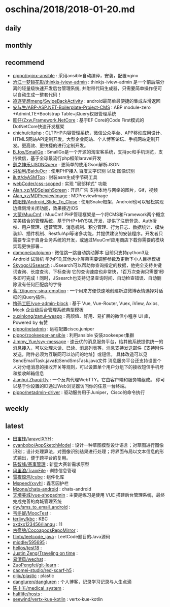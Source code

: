 # oschina/2018/2018-01-20.md



## daily



## monthly



## recommend

- [pippo/nginx-ansible](http://git.oschina.net/pippozq/nginx-ansible) : 采用ansible自动编译，安装，配置nginx
- [沧江一梦镜花影/thinkjs-iview-admin](http://git.oschina.net/jingangdaxingxing/thinkjs-iview-admin) : thinkjs-iview-admin 是一个前后端分离的轻量级快速开发后台管理系统, 并附带代码生成器，只需要简单操作便可以自动生成一整套代码！
- [追逐梦想meng/SwipeBackActivity](http://git.oschina.net/mengpeng920223/SwipeBackActivity) : android最简单最便捷的集成左滑返回
- [安与生/ABP-ASP.NET-Boilerplate-Project-CMS](http://git.oschina.net/anshengyu/ABP-ASP.NET-Boilerplate-Project-CMS) : ABP module-zero +AdminLTE+Bootstrap Table+jQuery权限管理系统
- [旺仔/Zxw.Framework.NetCore](http://git.oschina.net/ceo_bitch/Zxw.Framework.NetCore) : 基于EF Core的Code First模式的DotNetCore快速开发框架
- [chichu/cltphp](http://git.oschina.net/chichu/cltphp) : CLTPHP内容管理系统，微信公众平台、APP移动应用设计、HTML5网站API定制开发。大型企业网站、个人博客论坛、手机网站定制开发。更高效、更快捷的进行定制开发。
- [B_fox/SmallGo](http://git.oschina.net/jcove/SmallGo) : SmallGo是一个开源的淘宝客系统，支持pc和手机浏览，支持微信，基于全球最流行php框架laravel开发
- [鹞之神乐/JSONQuery](http://git.oschina.net/Kagura/JSONQuery) : 更简单的使用Gson解析JSON
- [洪柏利/BaiduOcr](http://git.oschina.net/paultest/BaiduOcr) : 使用PHP接入 百度文字识别 以及 图像识别
- [jlutt/dyASMTop](http://git.oschina.net/jlutt/dyASMTop) : 封装asm生成字节码工具
- [webCoder/css-scoped](http://git.oschina.net/starmagic/css-scoped) : 实现 "局部样式" 功能
- [Alan_xz/MDSplashScreen](http://git.oschina.net/Alan_xz/MDSplashScreen) : 开屏广告 支持本地与网络的图片，Gif，视频
- [Alan_xz/MDPreviewImage](http://git.oschina.net/Alan_xz/MDPreviewImage) : MDPreviewImage
- [欧阳锋/Android_Slide_To_Close](http://git.oschina.net/ouyangfeng/Android_Slide_To_Close) : 使用Snake框架，Android也可以轻松实现边缘侧滑关闭功能，效果接近iOS
- [大蒙/MuuCmf](http://git.oschina.net/dameng100/muucmf) : MuuCmf PHP管理框架是一个将CMS和Framework两个概念完美结合的管理系统，基于PHP+MYSQL开发，提供了注册登录、Auth授权、用户管理、运营管理、消息机制、积分管理、行为日志、数据统计、模块装卸、插件机制、RestfulApi等诸多功能，并提供建议的安装程序。开发者只需要专注于自身业务系统的开发，或通过MuuCmf应用商店下载你需要的模块实现更快部署...
- [damone/autojump](http://git.oschina.net/damone/autojump) : 微信跳一跳自动跳动脚本 目前只支持python3及Android 试验机 华为P10,其他大小屏幕需要调整参数及更新下小人目标模板
- [Skyogo/JSsearch](http://git.oschina.net/skyogo/JSsearch) : JSsearch可以帮助你查询指定的数据，他完全支持关键词查询、长度查询、下标查询 它的查询速度也非常快，1百万次查询只需要1秒多即可完成！同时，JSsearch也支持记录查询时间、自动检查错误、自动删除没有任何匹配度的字符
- [蓝飞/jquery-sina-emotion](http://git.oschina.net/lanfei/jquery-sina-emotion) : 一个用来方便快速地创建新浪微博表情选择对话框的jQuery插件。
- [撸码工匠/vue-admin-block](http://git.oschina.net/cssui/vue-admin-block) : 基于 Vue, Vue-Router, Vuex, iView, Axios, Mock 企业级后台管理系统典型模板
- [xuxinlong/zanui-weapp](http://git.oschina.net/xuxinlong/zanui-weapp) : 高颜值、好用、易扩展的微信小程序 UI 库，Powered by 有赞
- [pippo/netadmin](http://git.oschina.net/pippozq/netadmin) : 远程配置cisco,juniper
- [pippo/zookeeper-ansible](http://git.oschina.net/pippozq/zookeeper-ansible) : 利用ansible 安装zookeeper集群
- [Jimmy_Yue/syy-message](http://git.oschina.net/yuejing/message) : 速云优的消息服务平台，给其他系统提供统一的消息接入，可以处理未读、已读、消息列表等，消息支持发送邮件【支持附件发送，附件必须为互联网可以访问的地址】或短信。 具体改造可以见SendEmailTask.java和SendSmsTask.java文件 消息服务平台还支持设置个人对分组消息的接收开关等规则，可以设置单个用户分组下的接收短信手机号和接收邮箱信息
- [Jianhui Zhao/rtty](http://git.oschina.net/zhaojh329/rtty) : 一个反向代理WebTTY。它由客户端和服务端组成。 你可以基于你设置的ID通过Web浏览器访问你的任意一台终端。
- [pippo/netadmin-driver](http://git.oschina.net/pippozq/netadmin-driver) : 驱动服务用于Juniper，Cisco的命令执行


## weekly



## latest

- [田宝锋/laravelXYH](http://git.oschina.net/t_bf/laravelXYH) : 
- [cyanbobo/AppSketchModel](http://git.oschina.net/cyanbobo/AppSketchModel) : 设计一种草图模型设计语言；对草图进行图像识别；设计处理算法，对图像识别结果进行处理；将界面布局以文本信息的形式输出，便于跨平台的复用。
- [陈智峰/赛事管理](http://git.oschina.net/chenzhifeng/SaiShiGuanLi) : 新星大赛新需求原型
- [风里浪/TrainFile](http://git.oschina.net/hiway/TrainFile) : 训练信息管理
- [雪夜惊鸿/cube](http://git.oschina.net/xueyejinghong/cube) : 组件化库
- [Mspeed/xyyhl](http://git.oschina.net/mspeed/xyyhl) : 鑫艺园护栏
- [Mzone/chats-android](http://git.oschina.net/mzone0511/chats-android) : chats-android
- [天境美城/vue-shopadmin](http://git.oschina.net/TianJingMeiCheng/hv) : 主要是练习是使用 VUE 搭建后台管理系统，最终完成完善的商城管理系统
- [dyy/sms_to_email_android](http://git.oschina.net/daoyy/sms_to_email_android) : 
- [韦冬妮/MoocTest](http://git.oschina.net/softly007/MoocTest) : 
- [terlivy/kbc](http://git.oschina.net/terlivy/kbc) : KBC
- [xxdxx123456/lianqu](http://git.oschina.net/xxdxx123456/lianqu) : 11
- [古愿狼/CocoapodsRepoMirror](http://git.oschina.net/moshiwu/CocoapodsRepoMirror) : 
- [flintx/leetcode_java](http://git.oschina.net/flintx/leetcode_java) : LeetCode题目的Java源码
- [middle/595695](http://git.oschina.net/middle_zjf/595695) : 
- [hellos/test18](http://git.oschina.net/cc9801/test18) : 
- [Justin Zeng/Traveling on time](http://git.oschina.net/justinzeng0723/Traveling-on-time) : 
- [易清风/wechat](http://git.oschina.net/jianqingwang/wechat) : 
- [ZuoPengfei/git-learn](http://git.oschina.net/hotpot8512/git-learn) : 
- [caomei-studio/red-scarf-h5](http://git.oschina.net/caomei-studio/red-scarf-h5) : 
- [qijiu/plastic](http://git.oschina.net/qijiu79/plastic) : plastic
- [dangluren/dangluren](http://git.oschina.net/dangluren/dangluren) : 个人博客，记录学习记录与人生点滴
- [陈十五/medical_system](http://git.oschina.net/github-24624675/medical_system) : 
- [halflife/hosts](http://git.oschina.net/halflife/hosts) : 
- [seewind/vertx-kue-kotlin](http://git.oschina.net/seewind/vertx-kue-kotlin) : vertx-kue-kotlin